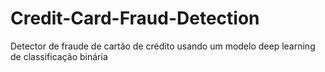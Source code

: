 # Credit-Card-Fraud-Detection
Detector de fraude de cartão de crédito usando um modelo deep learning de classificação binária
